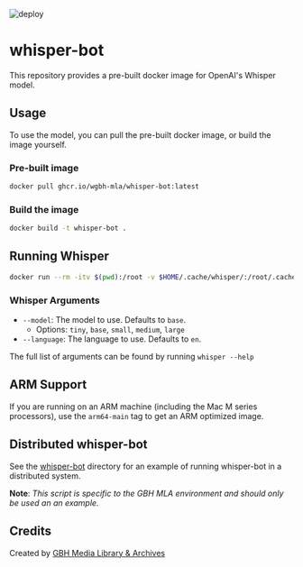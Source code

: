 ![deploy](https://github.com/WGBH-MLA/whisper-bot/actions/workflows/CD.yml/badge.svg)

# whisper-bot

This repository provides a pre-built docker image for OpenAI's Whisper model.

## Usage

To use the model, you can pull the pre-built docker image, or build the image yourself.

### Pre-built image

```bash
docker pull ghcr.io/wgbh-mla/whisper-bot:latest
```

### Build the image

```bash
docker build -t whisper-bot .
```

## Running Whisper

```bash
docker run --rm -itv $(pwd):/root -v $HOME/.cache/whisper/:/root/.cache/whisper/ ghcr.io/wgbh-mla/whisper-bot:latest whisper [WHISPER_ARGS] FILENAME
```

### Whisper Arguments

- `--model`: The model to use. Defaults to `base`.
  - Options: `tiny`, `base`, `small`, `medium`, `large`
- `--language`: The language to use. Defaults to `en`.

The full list of arguments can be found by running `whisper --help`

## ARM Support

If you are running on an ARM machine (including the Mac M series processors), use the `arm64-main` tag to get an ARM optimized image.

## Distributed whisper-bot

See the [whisper-bot](whisper-bot) directory for an example of running whisper-bot in a distributed system.

**Note**: _This script is specific to the GBH MLA environment and should only be used an an example._

## Credits

Created by [GBH Media Library & Archives](https://www.wgbh.org/foundation/archives)
